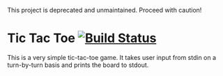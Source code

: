 This project is deprecated and unmaintained. Proceed with caution!

Tic Tac Toe [![Build Status][build status]][build link]
=======================================================
This is a very simple tic-tac-toe game. It takes user input from stdin on a
turn-by-turn basis and prints the board to stdout.

[build status]: https://travis-ci.org/ciarand/go-tic-tac-toe.png?branch=master
[build link]: https://travis-ci.org/ciarand/go-tic-tac-toe
